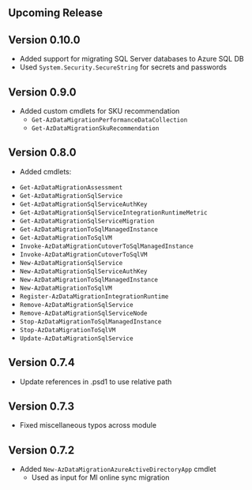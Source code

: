 <!--
    Please leave this section at the top of the change log.

    Changes for the upcoming release should go under the section titled "Upcoming Release", and should adhere to the following format:

    ## Upcoming Release
    * Overview of change #1
        - Additional information about change #1
    * Overview of change #2
        - Additional information about change #2
        - Additional information about change #2
    * Overview of change #3
    * Overview of change #4
        - Additional information about change #4

    ## YYYY.MM.DD - Version X.Y.Z (Previous Release)
    * Overview of change #1
        - Additional information about change #1
-->
## Upcoming Release

## Version 0.10.0
* Added support for migrating SQL Server databases to Azure SQL DB
* Used `System.Security.SecureString` for secrets and passwords

## Version 0.9.0
* Added custom cmdlets for SKU recommendation
    - `Get-AzDataMigrationPerformanceDataCollection`
    - `Get-AzDataMigrationSkuRecommendation`

## Version 0.8.0
* Added cmdlets:
 - `Get-AzDataMigrationAssessment`
 - `Get-AzDataMigrationSqlService`
 - `Get-AzDataMigrationSqlServiceAuthKey`
 - `Get-AzDataMigrationSqlServiceIntegrationRuntimeMetric`
 - `Get-AzDataMigrationSqlServiceMigration`
 - `Get-AzDataMigrationToSqlManagedInstance`
 - `Get-AzDataMigrationToSqlVM`
 - `Invoke-AzDataMigrationCutoverToSqlManagedInstance`
 - `Invoke-AzDataMigrationCutoverToSqlVM`
 - `New-AzDataMigrationSqlService`
 - `New-AzDataMigrationSqlServiceAuthKey`
 - `New-AzDataMigrationToSqlManagedInstance`
 - `New-AzDataMigrationToSqlVM`
 - `Register-AzDataMigrationIntegrationRuntime`
 - `Remove-AzDataMigrationSqlService`
 - `Remove-AzDataMigrationSqlServiceNode`
 - `Stop-AzDataMigrationToSqlManagedInstance`
 - `Stop-AzDataMigrationToSqlVM`
 - `Update-AzDataMigrationSqlService`

## Version 0.7.4
* Update references in .psd1 to use relative path

## Version 0.7.3
* Fixed miscellaneous typos across module

## Version 0.7.2
* Added `New-AzDataMigrationAzureActiveDirectoryApp` cmdlet
    - Used as input for MI online sync migration
